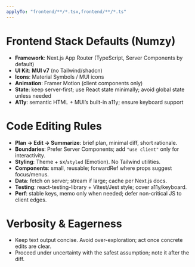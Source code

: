 ```yaml
---
applyTo: "frontend/**/*.tsx,frontend/**/*.ts"
---
```


# Frontend Stack Defaults (Numzy)

- **Framework**: Next.js App Router (TypeScript, Server Components by default)
- **UI Kit**: **MUI v7** (no Tailwind/shadcn)
- **Icons**: Material Symbols / MUI icons
- **Animation**: Framer Motion (client components only)
- **State**: keep server-first; use React state minimally; avoid global state unless needed
- **A11y**: semantic HTML + MUI’s built-in a11y; ensure keyboard support

# Code Editing Rules

- **Plan → Edit → Summarize**: brief plan, minimal diff, short rationale.
- **Boundaries**: Prefer Server Components; add `"use client"` only for interactivity.
- **Styling**: Theme + sx/`styled` (Emotion). No Tailwind utilities.
- **Components**: small, reusable; forwardRef where props suggest focus/menus.
- **Data**: fetch on server; stream if large; cache per Next.js docs.
- **Testing**: react-testing-library + Vitest/Jest style; cover a11y/keyboard.
- **Perf**: stable keys, memo only when needed; defer non-critical JS to client edges.

# Verbosity & Eagerness

- Keep text output concise. Avoid over-exploration; act once concrete edits are clear.
- Proceed under uncertainty with the safest assumption; note it after the diff.
